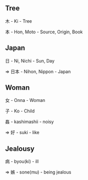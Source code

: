 ## Tree

木 - Ki - Tree

本 - Hon, Moto - Source, Origin, Book

## Japan

日 - Ni, Nichi - Sun, Day

=> 日本 - Nihon, Nippon - Japan

## Woman 

女 - Onna - Woman

子 - Ko - Child

姦 - kashimashii - noisy

=> 好 - suki - like

## Jealousy

病 - byou(ki) - ill
	
=> 嫉 - sone(mu) - being jealous



